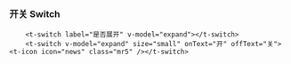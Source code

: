 ### 开关 Switch
<div class="component-wrapper">
    <t-switch label="是否展开" v-model="expand"></t-switch>
</div>

<div class="component-wrapper">
    <t-switch v-model="expand" size="small" onText="开" offText="关"><t-icon icon="news" class="mr5" /></t-switch>
</div>

```vue
    <t-switch label="是否展开" v-model="expand"></t-switch>
    <t-switch v-model="expand" size="small" onText="开" offText="关"><t-icon icon="news" class="mr5" /></t-switch>
```

<script>
    import Vue from 'vue'
    import TedUI from '../../src'
    import '../../src/scss/ted.scss'
    import '../scss/docs.scss'
    Vue.use(TedUI)

    export default {
        data () {
            return {
                expand: false
            }
        }
    }
</script>